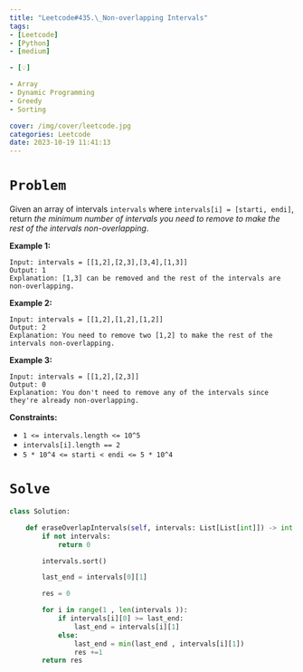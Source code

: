 ```yaml
---
title: "Leetcode#435.\_Non-overlapping Intervals"
tags:
- [Leetcode]
- [Python]
- [medium]

- [💡]

- Array
- Dynamic Programming
- Greedy
- Sorting

cover: /img/cover/leetcode.jpg
categories: Leetcode
date: 2023-10-19 11:41:13
---
```


# `Problem`

Given an array of intervals `intervals` where `intervals[i] = [starti, endi]`, return *the minimum number of intervals you need to remove to make the rest of the intervals non-overlapping*.

**Example 1:**

```
Input: intervals = [[1,2],[2,3],[3,4],[1,3]]
Output: 1
Explanation: [1,3] can be removed and the rest of the intervals are non-overlapping.

```

**Example 2:**

```
Input: intervals = [[1,2],[1,2],[1,2]]
Output: 2
Explanation: You need to remove two [1,2] to make the rest of the intervals non-overlapping.

```

**Example 3:**

```
Input: intervals = [[1,2],[2,3]]
Output: 0
Explanation: You don't need to remove any of the intervals since they're already non-overlapping.

```

**Constraints:**

- `1 <= intervals.length <= 10^5`
- `intervals[i].length == 2`
- `5 * 10^4 <= starti < endi <= 5 * 10^4`

# `Solve`

```python
class Solution:

    def eraseOverlapIntervals(self, intervals: List[List[int]]) -> int:
        if not intervals:
            return 0

        intervals.sort()

        last_end = intervals[0][1]

        res = 0

        for i in range(1 , len(intervals )):
            if intervals[i][0] >= last_end:
                last_end = intervals[i][1]
            else:
                last_end = min(last_end , intervals[i][1])
                res +=1
        return res
```
